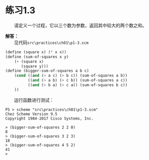 # 练习1.3
&emsp;&emsp;请定义一个过程，它以三个数为参数，返回其中较大的两个数之和。  

**解答：**  
&emsp;&emsp;见代码`src\practices\ch01\p1-3.scm`
```lisp
(define (square x) (* x x))
(define (sum-of-squares x y)
    (+ (square x)
       (square y)))
(define (bigger-sum-of-squares a b c) 
    (cond ((and (> a c) (> b c)) (sum-of-squares a b))
          ((and (> a b) (> c b)) (sum-of-squares a c))
          ((and (> b a) (> c a)) (sum-of-squares b c))
    ))
```
&emsp;&emsp;运行函数进行测试：
```shell
PS > scheme "src\practices\ch01\p1-3.scm"
Chez Scheme Version 9.5
Copyright 1984-2017 Cisco Systems, Inc.

> (bigger-sum-of-squares 2 2 0)
8
> (bigger-sum-of-squares 3 2 3)
18
> (bigger-sum-of-squares 4 5 2)
41
> 
```